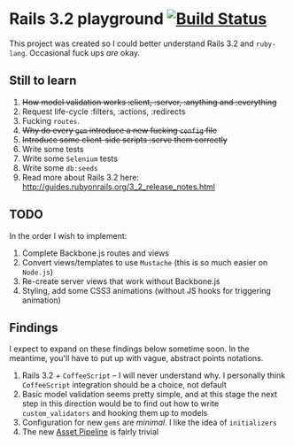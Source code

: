 # Rails 3.2 playground [![Build Status](https://secure.travis-ci.org/hongymagic/glossy-rails.png)](http://travis-ci.org/hongymagic/glossy-rails)

This project was created so I could better understand Rails 3.2 and `ruby-lang`. Occasional fuck ups _are_ okay.

## Still to learn

1. <del>How model validation works :client, :server, :anything and :everything</del>
2. Request life-cycle :filters, :actions, :redirects
3. Fucking `routes`.
4. <del>Why do every `gem` introduce a new fucking `config` file</del>
5. <del>Introduce some client-side scripts :serve them correctly</del>
6. Write some tests
7. Write some `Selenium` tests
8. Write some `db:seeds`
9. Read more about Rails 3.2 here: http://guides.rubyonrails.org/3_2_release_notes.html

## TODO

In the order I wish to implement:

1. Complete Backbone.js routes and views
2. Convert views/templates to use `Mustache` (this is so much easier on `Node.js`)
3. Re-create server views that work without Backbone.js
4. Styling, add some CSS3 animations (without JS hooks for triggering animation)

## Findings

I expect to expand on these findings below sometime soon. In the meantime, you'll have to put up with vague, abstract points notations.

1. Rails 3.2 + `CoffeeScript` – I will never understand why. I personally think `CoffeeScript` integration should be a choice, not default
2. Basic model validation seems pretty simple, and at this stage the next step in this direction would be to find out how to write `custom_validators` and hooking them up to models
3. Configuration for new `gems` are _minimal_. I like the idea of `initializers`
4. The new [Asset Pipeline](http://edgeguides.rubyonrails.org/asset_pipeline.html) is fairly trivial
